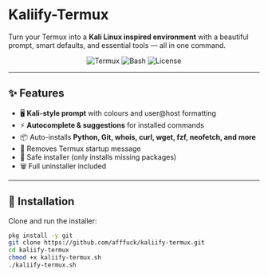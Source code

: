 # Kaliify-Termux

Turn your Termux into a **Kali Linux inspired environment** with a beautiful prompt, smart defaults, and essential tools — all in one command.

<p align="center">
  <img src="https://img.shields.io/badge/platform-termux-green?logo=android" alt="Termux">
  <img src="https://img.shields.io/badge/shell-bash-blue?logo=gnu-bash" alt="Bash">
  <img src="https://img.shields.io/badge/license-Apache--2.0-yellow" alt="License">
</p>

---

## ✨ Features
- 🖥️ **Kali-style prompt** with colours and user@host formatting  
- ⚡ **Autocomplete & suggestions** for installed commands  
- 📦 Auto-installs **Python, Git, whois, curl, wget, fzf, neofetch, and more**  
- 🧹 Removes Termux startup message  
- 🔄 Safe installer (only installs missing packages)  
- 🗑️ Full uninstaller included  

---

## 🚀 Installation

Clone and run the installer:

```bash
pkg install -y git
git clone https://github.com/afffuck/kaliify-termux.git
cd kaliify-termux
chmod +x kaliify-termux.sh
./kaliify-termux.sh

